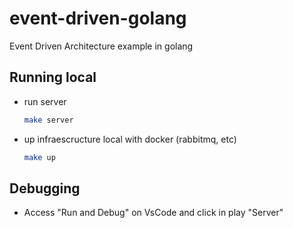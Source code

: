 # event-driven-golang
Event Driven Architecture example in golang

## Running local
- run server
    ```sh
    make server
    ```

- up infraescructure local with docker (rabbitmq, etc)
    ```sh
    make up
    ```

## Debugging    
- Access "Run and Debug" on VsCode and click in play "Server"